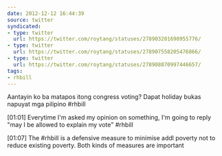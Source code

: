 ```yaml
---
date: 2012-12-12 16:44:39
source: twitter
syndicated:
- type: twitter
  url: https://twitter.com/roytang/statuses/278903201690955776/
- type: twitter
  url: https://twitter.com/roytang/statuses/278907558205476866/
- type: twitter
  url: https://twitter.com/roytang/statuses/278908870997446657/
tags:
- rhbill
---
```


Aantayin ko ba matapos itong congress voting? Dapat holiday bukas napuyat mga pilipino #rhbill

[01:01] Everytime I'm asked my opinion on something, I'm going to reply "may I be allowed to explain my vote" #rhbill

[01:07] The #rhbill is a defensive measure to minimise addl poverty not to reduce existing poverty. Both kinds of measures are important